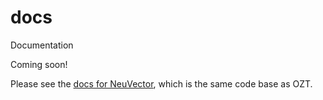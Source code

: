 # docs
Documentation 

Coming soon!

Please see the [docs for NeuVector](https://open-docs.neuvector.com), which is the same code base as OZT.
